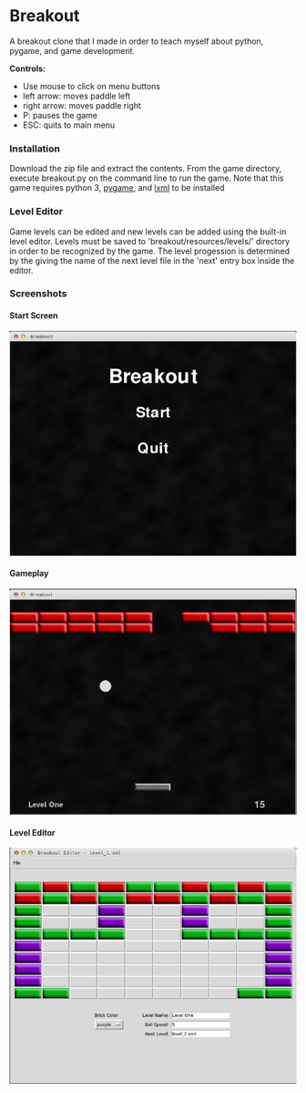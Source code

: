 Breakout 
========
A breakout clone that I made in order to teach
myself about python, pygame, and game development.

**Controls:** 
- Use mouse to click on menu buttons
- left arrow: moves paddle left
- right arrow: moves paddle right
- P: pauses the game
- ESC: quits to main menu

### Installation
Download the zip file and extract the contents. From the game
directory, execute breakout.py on the command line to run the
game. Note that this game requires python 3, 
[pygame](http://www.pygame.org/hifi.html), and [lxml](http://lxml.de/)
to be installed

### Level Editor
Game levels can be edited and new levels can be added using the built-in
level editor. Levels must be saved to 'breakout/resources/levels/' directory
in order to be recognized by the game. The level progession is determined
by the giving the name of the next level file in the 'next' entry box 
inside the editor.

### Screenshots
#### Start Screen
![Start](screenshots/start.png "Start")
#### Gameplay
![Game](screenshots/game.png "Breakout")
#### Level Editor
![Editor](screenshots/editor.png "Breakout")
